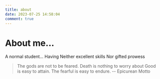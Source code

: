 ```yaml
---
title: about
date: 2023-07-25 14:58:04
comment: true
---
```

# About me...

A normal student...
Having Neither excellent skills
Nor gifted prowess

> The gods are not to be feared.
> Death is nothing to worry about
> Good is easy to attain. 
> The fearful is easy to endure.
> -- Epicurean Motto